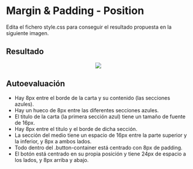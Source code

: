 # Margin & Padding - Position

Edita el fichero style.css para conseguir el resultado propuesta en la siguiente imagen.

**Resultado**
---

<div align="center"><img src="../../../../README/margin-padding-position.png"/></div>

**Autoevaluación**
---

- Hay 8px entre el borde de la carta y su contenido (las secciones azules).
- Hay un hueco de 8px entre las diferentes secciones azules.
- El titulo de la carta (la primera sección azul) tiene un tamaño de fuente de 16px.
- Hay 8px entre el titulo y el borde de dicha sección.
- La sección del medio tiene un espacio de 16px entre la parte superior y la inferior, y 8px a ambos lados.
- Todo dentro del .button-container está centrado con 8px de padding.
- El botón está centrado en su propia posición y tiene 24px de espacio a los lados, y 8px arriba y abajo.